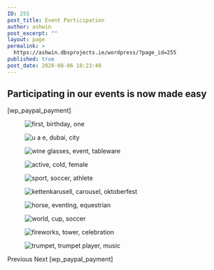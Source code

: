 ```yaml
---
ID: 255
post_title: Event Participation
author: ashwin
post_excerpt: ""
layout: page
permalink: >
  https://ashwin.dbsprojects.ie/wordpress/?page_id=255
published: true
post_date: 2020-08-06 18:23:48
---
```

<h2>Participating in our events is now made easy</h2>		
		<p>[wp_paypal_payment]</p>		
				<figure><img src="https://ashwin.dbsprojects.ie/wordpress/wp-content/uploads/2020/08/first-birthday-one-1121670.jpg" alt="first, birthday, one" /></figure><figure><img src="https://ashwin.dbsprojects.ie/wordpress/wp-content/uploads/2020/08/u-a-e-dubai-city-5439560.jpg" alt="u a e, dubai, city" /></figure><figure><img src="https://ashwin.dbsprojects.ie/wordpress/wp-content/uploads/2020/08/wine-glasses-event-tableware-1107152.jpg" alt="wine glasses, event, tableware" /></figure><figure><img src="https://ashwin.dbsprojects.ie/wordpress/wp-content/uploads/2020/08/active-cold-female-15926.jpg" alt="active, cold, female" /></figure><figure><img src="https://ashwin.dbsprojects.ie/wordpress/wp-content/uploads/2020/08/sport-soccer-athlete-2177155.jpg" alt="sport, soccer, athlete" /></figure><figure><img src="https://ashwin.dbsprojects.ie/wordpress/wp-content/uploads/2020/08/kettenkarusell-carousel-oktoberfest-4500761.jpg" alt="kettenkarusell, carousel, oktoberfest" /></figure><figure><img src="https://ashwin.dbsprojects.ie/wordpress/wp-content/uploads/2020/08/horse-eventing-equestrian-930942.jpg" alt="horse, eventing, equestrian" /></figure><figure><img src="https://ashwin.dbsprojects.ie/wordpress/wp-content/uploads/2020/08/world-cup-soccer-41953.jpg" alt="world, cup, soccer" /></figure><figure><img src="https://ashwin.dbsprojects.ie/wordpress/wp-content/uploads/2020/08/fireworks-tower-celebration-1149602.jpg" alt="fireworks, tower, celebration" /></figure><figure><img src="https://ashwin.dbsprojects.ie/wordpress/wp-content/uploads/2020/08/trumpet-trumpet-player-music-8445.jpg" alt="trumpet, trumpet player, music" /></figure>			
						Previous
						Next
			<a role="button">
						[wp_paypal_payment]
					</a>